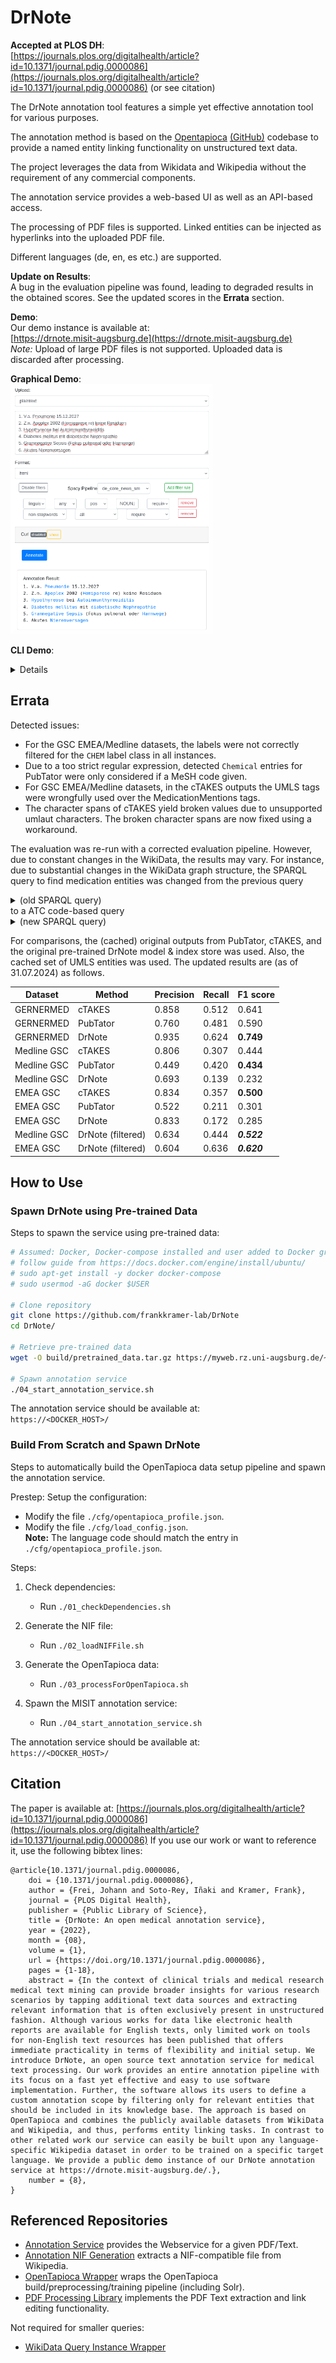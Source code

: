 # DrNote

**Accepted at PLOS DH**:  
[https://journals.plos.org/digitalhealth/article?id=10.1371/journal.pdig.0000086](https://journals.plos.org/digitalhealth/article?id=10.1371/journal.pdig.0000086) (or see citation)

The DrNote annotation tool features a simple yet effective annotation tool for various purposes.  

The annotation method is based on the [Opentapioca](https://arxiv.org/abs/1904.09131) [(GitHub)](https://github.com/wetneb/opentapioca) codebase to provide a named entity linking functionality on unstructured text data.

The project leverages the data from Wikidata and Wikipedia without the requirement of any commercial components.  

The annotation service provides a web-based UI as well as an API-based access.  

The processing of PDF files is supported. Linked entities can be injected as hyperlinks into the uploaded PDF file.  

Different languages (de, en, es etc.) are supported.

**Update on Results**:  
A bug in the evaluation pipeline was found, leading to degraded results in the obtained scores. See the updated scores in the **Errata** section.

**Demo**:  
Our demo instance is available at:  
[https://drnote.misit-augsburg.de](https://drnote.misit-augsburg.de)  
*Note:* Upload of large PDF files is not supported. Uploaded data is discarded after processing.  

**Graphical Demo**:  
<kbd><img src="demo.png" alt="Annotation Demo" height="400"><kbd>  

**CLI Demo**:
<details>

```bash
# Enter text
text="Die Diagnosen sind Hypothyreose bei Autoimmunthyreoiditis, Diabetes mellitus mit diabetische Nephropathie und akutes Nierenversagen."
# Annotate
curl -k https://drnote.misit-augsburg.de/annotate \
  -F "inputType=plaintext" \
  -F "outputType=html" \
  -F \
"filterOptions={
  \"pipeline\": \"de_core_news_sm\",
  \"rules\": [
    \"any pos[NOUN,PROPN] require\",
    \"all non_stopwords require\"
  ]
}" \
  -F \
"plaintext=$text"
```
</details>

## Errata
Detected issues:
- For the GSC EMEA/Medline datasets, the labels were not correctly filtered for the `CHEM` label class in all instances.
- Due to a too strict regular expression, detected `Chemical` entries for PubTator were only considered if a MeSH code given.
- For GSC EMEA/Medline datasets, in the cTAKES outputs the UMLS tags were wrongfully used over the MedicationMentions tags.
- The character spans of cTAKES yield broken values due to unsupported umlaut characters. The broken character spans are now fixed using a workaround.

The evaluation was re-run with a corrected evaluation pipeline. However, due to constant changes in the WikiData, the results may vary.
For instance, due to substantial changes in the WikiData graph structure, the SPARQL query to find medication entities was changed from the previous query
<details>
<summary>(old SPARQL query)</summary>

```
SELECT DISTINCT ?entity WHERE
{
    {?entity wdt:P279+ wd:Q12140 .}
    UNION
    {?entity wdt:P31+ wd:Q12140 .}
}
```

</details>
to a ATC code-based query
<details>
<summary>(new SPARQL query)</summary>

```
SELECT DISTINCT ?entity WHERE
{
    {?entity wdt:P279+ wd:Q12140 .}
    UNION
    {?entity wdt:P31+ wd:Q12140 .}
    UNION
    {?entity wdt:P267 ?atccode .}
}
```
</details>

For comparisons, the (cached) original outputs from PubTator, cTAKES, and the original pre-trained DrNote model & index store was used. Also, the cached set of UMLS entities was used.
The updated results are (as of 31.07.2024) as follows.

| Dataset     | Method            | Precision | Recall | F1 score    |
|-------------|-------------------|-----------|--------|-------------|
| GERNERMED   | cTAKES            | 0.858     | 0.512  | 0.641       |
| GERNERMED   | PubTator          | 0.760     | 0.481  | 0.590       |
| GERNERMED   | DrNote            | 0.935     | 0.624  | **0.749**   |
| Medline GSC | cTAKES            | 0.806     | 0.307  | 0.444       |
| Medline GSC | PubTator          | 0.449     | 0.420  | **0.434**   |
| Medline GSC | DrNote            | 0.693     | 0.139  | 0.232       |
| EMEA GSC    | cTAKES            | 0.834     | 0.357  | **0.500**   |
| EMEA GSC    | PubTator          | 0.522     | 0.211  | 0.301       |
| EMEA GSC    | DrNote            | 0.833     | 0.172  | 0.285       |
| Medline GSC | DrNote (filtered) | 0.634     | 0.444  | **_0.522_** |
| EMEA GSC    | DrNote (filtered) | 0.604     | 0.636  | **_0.620_** |

## How to Use
### Spawn DrNote using Pre-trained Data
Steps to spawn the service using pre-trained data:
```bash
# Assumed: Docker, Docker-compose installed and user added to Docker group
# follow guide from https://docs.docker.com/engine/install/ubuntu/
# sudo apt-get install -y docker docker-compose
# sudo usermod -aG docker $USER

# Clone repository
git clone https://github.com/frankkramer-lab/DrNote
cd DrNote/

# Retrieve pre-trained data
wget -O build/pretrained_data.tar.gz https://myweb.rz.uni-augsburg.de/~freijoha/DrNote/pretrained_data.tar.gz

# Spawn annotation service
./04_start_annotation_service.sh
```

The annotation service should be available at:  
`https://<DOCKER_HOST>/`

### Build From Scratch and Spawn DrNote
Steps to automatically build the OpenTapioca data setup pipeline and spawn the annotation service.  

Prestep: Setup the configuration:
  * Modify the file `./cfg/opentapioca_profile.json`.
  * Modify the file `./cfg/load_config.json`.  
    **Note:** The language code should match  the entry in `./cfg/opentapioca_profile.json`.

Steps:
1. Check dependencies:
   * Run `./01_checkDependencies.sh`

2. Generate the NIF file:
   * Run `./02_loadNIFFile.sh`

3. Generate the OpenTapioca data:
   * Run `./03_processForOpenTapioca.sh`

4. Spawn the MISIT annotation service:
   * Run `./04_start_annotation_service.sh`

The annotation service should be available at:  
`https://<DOCKER_HOST>/`

## Citation
The paper is available at: [https://journals.plos.org/digitalhealth/article?id=10.1371/journal.pdig.0000086](https://journals.plos.org/digitalhealth/article?id=10.1371/journal.pdig.0000086)
If you use our work or want to reference it, use the following bibtex lines:
```
@article{10.1371/journal.pdig.0000086,
    doi = {10.1371/journal.pdig.0000086},
    author = {Frei, Johann and Soto-Rey, Iñaki and Kramer, Frank},
    journal = {PLOS Digital Health},
    publisher = {Public Library of Science},
    title = {DrNote: An open medical annotation service},
    year = {2022},
    month = {08},
    volume = {1},
    url = {https://doi.org/10.1371/journal.pdig.0000086},
    pages = {1-18},
    abstract = {In the context of clinical trials and medical research medical text mining can provide broader insights for various research scenarios by tapping additional text data sources and extracting relevant information that is often exclusively present in unstructured fashion. Although various works for data like electronic health reports are available for English texts, only limited work on tools for non-English text resources has been published that offers immediate practicality in terms of flexibility and initial setup. We introduce DrNote, an open source text annotation service for medical text processing. Our work provides an entire annotation pipeline with its focus on a fast yet effective and easy to use software implementation. Further, the software allows its users to define a custom annotation scope by filtering only for relevant entities that should be included in its knowledge base. The approach is based on OpenTapioca and combines the publicly available datasets from WikiData and Wikipedia, and thus, performs entity linking tasks. In contrast to other related work our service can easily be built upon any language-specific Wikipedia dataset in order to be trained on a specific target language. We provide a public demo instance of our DrNote annotation service at https://drnote.misit-augsburg.de/.},
    number = {8},
}
```

## Referenced Repositories
 - [Annotation Service](https://git.rz.uni-augsburg.de/freijoha/annotation-service) provides the Webservice for a given PDF/Text.
 - [Annotation NIF Generation](https://git.rz.uni-augsburg.de/freijoha/annotation-nif-generation) extracts a NIF-compatible file from Wikipedia.
 - [OpenTapioca Wrapper](https://git.rz.uni-augsburg.de/freijoha/opentapioca) wraps the OpenTapioca build/preprocessing/training pipeline (including Solr). 
 - [PDF Processing Library](https://git.rz.uni-augsburg.de/freijoha/pdf-link2doc) implements the PDF Text extraction and link editing functionality.

 Not required for smaller queries:
 - [WikiData Query Instance Wrapper](https://git.rz.uni-augsburg.de/freijoha/wikidata-query-service)
